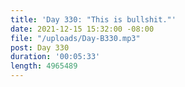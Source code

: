 ```yaml
---
title: 'Day 330: "This is bullshit."'
date: 2021-12-15 15:32:00 -08:00
file: "/uploads/Day-B330.mp3"
post: Day 330
duration: '00:05:33'
length: 4965489
---
```



